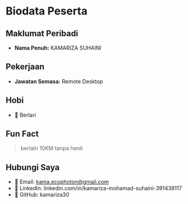# Biodata Peserta

## Maklumat Peribadi
- **Nama Penuh:** KAMARIZA SUHAINI

## Pekerjaan
- **Jawatan Semasa:** Remote Desktop

## Hobi
- 🎯 Berlari

## Fun Fact
> berlalri 10KM tanpa henti

## Hubungi Saya
- 📧 Email: kama.ecophoton@gmail.com
- 🔗 LinkedIn: linkedin.com/in/kamariza-mohamad-suhaini-391438117
- 🐙 GitHub: kamariza30